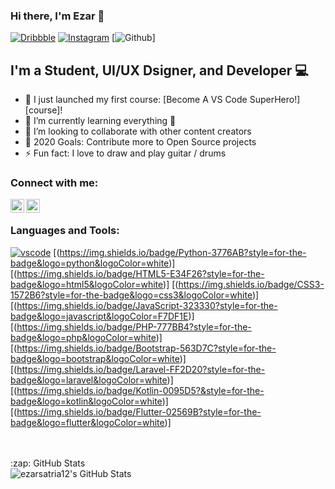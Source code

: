 ### Hi there, I'm Ezar 👋

[![Dribbble](https://img.shields.io/website?label=codeSTACKr.com&style=for-the-badge&url=https%3A%2F%2Fcodestackr.com)](https://dribbble.com/ezar_pramana)
[![Instagram](https://img.shields.io/twitter/follow/codeSTACKr?color=1DA1F2&logo=twitter&style=for-the-badge)](https://www.instagram.com/ezarsatpra)
[![Github](https://img.shields.io/github/followers/ezarsatria12?style=flat-square&logo=appveyor)]

## I'm a Student, UI/UX Dsigner, and Developer 💻

- 🔭 I just launched my first course: [Become A VS Code SuperHero!][course]!
- 🌱 I’m currently learning everything 🤣
- 👯 I’m looking to collaborate with other content creators
- 🥅 2020 Goals: Contribute more to Open Source projects
- ⚡ Fun fact: I love to draw and play guitar / drums

### Connect with me:


[<img align="left" alt="Dribbble" width="22px" src="https://cdn.jsdelivr.net/npm/simple-icons@3.13.0/icons/dribbble.svg" />][Dribbble]
[<img align="left" alt="Instagram" width="22px" src="https://cdn.jsdelivr.net/npm/simple-icons@v3/icons/instagram.svg" />][Instagram]

<br />

### Languages and Tools:
[![vscode](https://img.shields.io/badge/Visual_Studio_Code-0078D4?style=for-the-badge&logo=visual%20studio%20code&logoColor=white)]()
[(https://img.shields.io/badge/Python-3776AB?style=for-the-badge&logo=python&logoColor=white)]
[(https://img.shields.io/badge/HTML5-E34F26?style=for-the-badge&logo=html5&logoColor=white)]
[(https://img.shields.io/badge/CSS3-1572B6?style=for-the-badge&logo=css3&logoColor=white)]
[(https://img.shields.io/badge/JavaScript-323330?style=for-the-badge&logo=javascript&logoColor=F7DF1E)]
[(https://img.shields.io/badge/PHP-777BB4?style=for-the-badge&logo=php&logoColor=white)]
[(https://img.shields.io/badge/Bootstrap-563D7C?style=for-the-badge&logo=bootstrap&logoColor=white)]
[(https://img.shields.io/badge/Laravel-FF2D20?style=for-the-badge&logo=laravel&logoColor=white)]
[(https://img.shields.io/badge/Kotlin-0095D5?&style=for-the-badge&logo=kotlin&logoColor=white)]
[(https://img.shields.io/badge/Flutter-02569B?style=for-the-badge&logo=flutter&logoColor=white)]

<br />
<br />

  <summary>:zap: GitHub Stats</summary>

  <img align="left" alt="ezarsatria12's GitHub Stats" src="https://github-readme-stats.ezarsatria12.vercel.app/api?username=ezarsatria12&show_icons=true&hide_border=true" />

[Instagram]: https://www.instagram.com/ezarsatpra
[Dribbble]: https://dribbble.com/ezar_pramana

